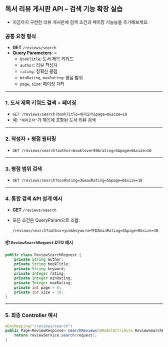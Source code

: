 ## 독서 리뷰 게시판 API – 검색 기능 확장 실습

- 지금까지 구현한 리뷰 게시판에 검색 조건과 페이징 기능능을 추가해보세요.

### 공통 요청 형식

* **GET** `/reviews/search`
* **Query Parameters**:
=
    * `bookTitle`: 도서 제목 키워드
    * `author`: 리뷰 작성자
    * `rating`: 정확한 평점
    * `minRating`, `maxRating`: 평점 범위
    * `page`, `size`: 페이징 처리

---

### 1. 도서 제목 키워드 검색 + 페이징

* `GET /reviews/search?bookTitle=해리포터&page=0&size=10`
* 예: `"해리포터"`가 제목에 포함된 도서 리뷰 검색

---

### 2. 작성자 + 평점 필터링

* `GET /reviews/search?author=booklover99&rating=5&page=0&size=10`

---

### 3. 평점 범위 검색

* `GET /reviews/search?minRating=3&maxRating=5&page=0&size=10`

---

### 4. 통합 검색 API 설계 예시

* **GET** `/reviews/search`
* 모든 조건은 QueryParam으로 조합:

  ```
  /reviews/search?author=yun&keyword=마법&minRating=3&page=0&size=10
  ```

#### 📦 `ReviewSearchRequest` DTO 예시

```java
public class ReviewSearchRequest {
    private String author;
    private String bookTitle;
    private String keyword;
    private Integer rating;
    private Integer minRating;
    private Integer maxRating;
    private int page = 0;
    private int size = 10;
}
```
---

### 5. 최종 Controller 예시

```java
@GetMapping("/reviews/search")
public Page<ReviewResponse> searchReviews(@ModelAttribute ReviewSearchRequest request) {
    return reviewService.search(request);
}
```